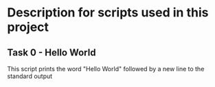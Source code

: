 # Description for scripts used in this project 

## Task 0 - Hello World
This script prints the word "Hello World" followed by a new line to the standard output
